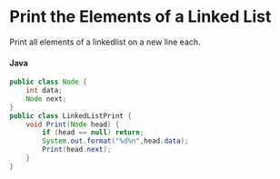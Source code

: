 # Print the Elements of a Linked List 
Print all elements of a linkedlist on a new line each.
#### Java
```java
public class Node {
    int data;
    Node next;
}
public class LinkedListPrint {
    void Print(Node head) {
        if (head == null) return;
        System.out.format("%d%n",head.data);
        Print(head.next);
    }
}


```